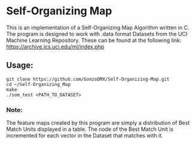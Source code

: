 # Self-Organizing Map

This is an implementation of a Self-Organizing Map Algorithm written in C.
The program is designed to work with .data format Datasets from the UCI Machine Learning Repository.
These can be found at the following link: https://archive.ics.uci.edu/ml/index.php

## Usage:
```
git clone https://github.com/GonzoDMX/Self-Organizing-Map.git
cd ~/Self-Organizing_Map
make
./som_test <PATH_TO_DATASET>
```

### Note:
The feature maps created by this program are simply a distribution of Best Match Units displayed in a table. The node of the Best Match Unit is incremented for each vector in the Dataset that matches with it.

